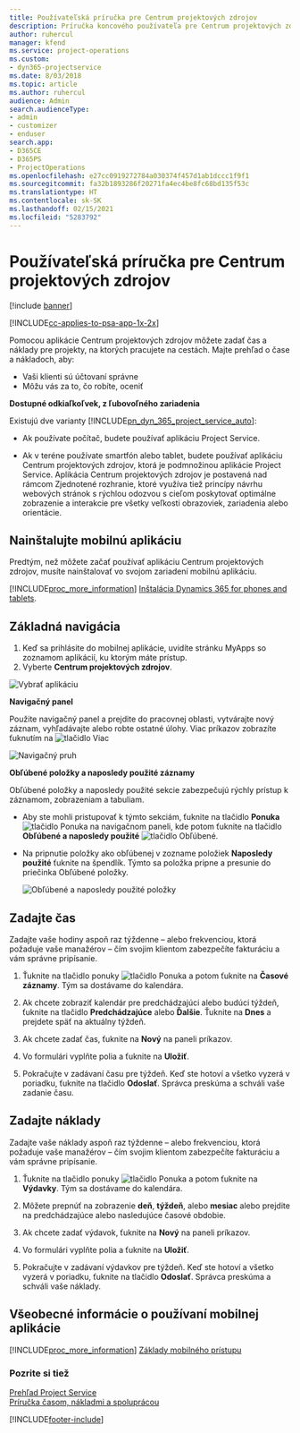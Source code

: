```yaml
---
title: Používateľská príručka pre Centrum projektových zdrojov
description: Príručka koncového používateľa pre Centrum projektových zdrojov pre Project Service
author: ruhercul
manager: kfend
ms.service: project-operations
ms.custom:
- dyn365-projectservice
ms.date: 8/03/2018
ms.topic: article
ms.author: ruhercul
audience: Admin
search.audienceType:
- admin
- customizer
- enduser
search.app:
- D365CE
- D365PS
- ProjectOperations
ms.openlocfilehash: e27cc0919272784a030374f457d1ab1dccc1f9f1
ms.sourcegitcommit: fa32b1893286f20271fa4ec4be8fc68bd135f53c
ms.translationtype: HT
ms.contentlocale: sk-SK
ms.lasthandoff: 02/15/2021
ms.locfileid: "5283792"
---
```

# <a name="user-guide-for-project-resource-hub"></a>Používateľská príručka pre Centrum projektových zdrojov

[!include [banner](../includes/psa-now-project-operations.md)]

[!INCLUDE[cc-applies-to-psa-app-1x-2x](../includes/cc-applies-to-psa-app-1x-2x.md)]

Pomocou aplikácie Centrum projektových zdrojov môžete zadať čas a náklady pre projekty, na ktorých pracujete na cestách. Majte prehľad o čase a nákladoch, aby:

- Vaši klienti sú účtovaní správne
- Môžu vás za to, čo robíte, oceniť

**Dostupné odkiaľkoľvek, z ľubovoľného zariadenia**

Existujú dve varianty [!INCLUDE[pn_dyn_365_project_service_auto](../includes/pn-dyn-365-project-service-auto.md)]: 

- Ak používate počítač, budete používať aplikáciu Project Service. 

- Ak v teréne používate smartfón alebo tablet, budete používať aplikáciu Centrum projektových zdrojov, ktorá je podmnožinou aplikácie Project Service. Aplikácia Centrum projektových zdrojov je postavená nad rámcom Zjednotené rozhranie, ktoré využíva tiež princípy návrhu webových stránok s rýchlou odozvou s cieľom poskytovať optimálne zobrazenie a interakcie pre všetky veľkosti obrazoviek, zariadenia alebo orientácie. 


## <a name="install-the-mobile-app"></a>Nainštalujte mobilnú aplikáciu 
Predtým, než môžete začať používať aplikáciu Centrum projektových zdrojov, musíte nainštalovať vo svojom zariadení mobilnú aplikáciu. 

[!INCLUDE[proc_more_information](../includes/proc-more-information.md)] [Inštalácia Dynamics 365 for phones and tablets](https://docs.microsoft.com/dynamics365/mobile-app/install-dynamics-365-for-phones-and-tablets).

## <a name="basic-navigation"></a>Základná navigácia
1.  Keď sa prihlásite do mobilnej aplikácie, uvidíte stránku MyApps so zoznamom aplikácií, ku ktorým máte prístup. 
2.  Vyberte **Centrum projektových zdrojov**.

![Vybrať aplikáciu](media/chooseApp_1.png "Vybrať aplikáciu")

**Navigačný panel**

Použite navigačný panel a prejdite do pracovnej oblasti, vytvárajte nový záznam, vyhľadávajte alebo robte ostatné úlohy. Viac príkazov zobrazíte ťuknutím na ![tlačidlo Viac](media/MoreButton.png "Tlačidlo Viac")

![Navigačný pruh](media/NavBar_2.png "Navigačný pruh")

**Obľúbené položky a naposledy použité záznamy**

Obľúbené položky a naposledy použité sekcie zabezpečujú rýchly prístup k záznamom, zobrazeniam a tabuliam. 

- Aby ste mohli pristupovať k týmto sekciám, ťuknite na tlačidlo **Ponuka** ![tlačidlo Ponuka](media/MenuButton.png "Tlačidlo ponuky") na navigačnom paneli, kde potom ťuknite na tlačidlo **Obľúbené a naposledy použité** ![tlačidlo Obľúbené](media/FavButton.png "Tlačidlo FAV").

- Na pripnutie položky ako obľúbenej v zozname položiek **Naposledy použité** ťuknite na špendlík. Týmto sa položka pripne a presunie do priečinka Obľúbené položky.

  ![Obľúbené a naposledy použité položky](media/Favs_3.png "Obľúbené a naposledy použité položky")
 
## <a name="enter-time"></a>Zadajte čas
Zadajte vaše hodiny aspoň raz týždenne – alebo frekvenciou, ktorá požaduje vaše manažérov – čím svojim klientom zabezpečíte fakturáciu a vám správne pripísanie.

1. Ťuknite na tlačidlo ponuky ![tlačidlo Ponuka](media/MenuButton.png "Tlačidlo ponuky") a potom ťuknite na **Časové záznamy**. Tým sa dostávame do kalendára.

2. Ak chcete zobraziť kalendár pre predchádzajúci alebo budúci týždeň, ťuknite na tlačidlo **Predchádzajúce** alebo **Ďalšie**. Ťuknite na **Dnes** a prejdete späť na aktuálny týždeň.

3. Ak chcete zadať čas, ťuknite na **Nový** na paneli príkazov. 

4. Vo formulári vyplňte polia a ťuknite na **Uložiť**.

5. Pokračujte v zadávaní času pre týždeň. Keď ste hotoví a všetko vyzerá v poriadku, ťuknite na tlačidlo **Odoslať**. Správca preskúma a schváli vaše zadanie času.

## <a name="enter-expenses"></a>Zadajte náklady 
Zadajte vaše náklady aspoň raz týždenne – alebo frekvenciou, ktorá požaduje vaše manažérov – čím svojim klientom zabezpečíte fakturáciu a vám správne pripísanie.

1. Ťuknite na tlačidlo ponuky ![tlačidlo Ponuka](media/MenuButton.png "Tlačidlo ponuky") a potom ťuknite na **Výdavky**. Tým sa dostávame do kalendára.

2. Môžete prepnúť na zobrazenie **deň**, **týždeň**, alebo **mesiac** alebo prejdite na predchádzajúce alebo nasledujúce časové obdobie. 

3. Ak chcete zadať výdavok, ťuknite na **Nový** na paneli príkazov. 

4. Vo formulári vyplňte polia a ťuknite na **Uložiť**.

5. Pokračujte v zadávaní výdavkov pre týždeň. Keď ste hotoví a všetko vyzerá v poriadku, ťuknite na tlačidlo **Odoslať**. Správca preskúma a schváli vaše náklady.

## <a name="general-information-on-how-to-use-the-mobile-app"></a>Všeobecné informácie o používaní mobilnej aplikácie 
[!INCLUDE[proc_more_information](../includes/proc-more-information.md)] [Základy mobilného prístupu](https://docs.microsoft.com/dynamics365/mobile-app/dynamics-365-phones-tablets-users-guide)

### <a name="see-also"></a>Pozrite si tiež  
 [Prehľad Project Service](../psa/overview.md)   
 [Príručka časom, nákladmi a spoluprácou](../psa/time-expense-collaboration-guide.md)   
 


[!INCLUDE[footer-include](../includes/footer-banner.md)]